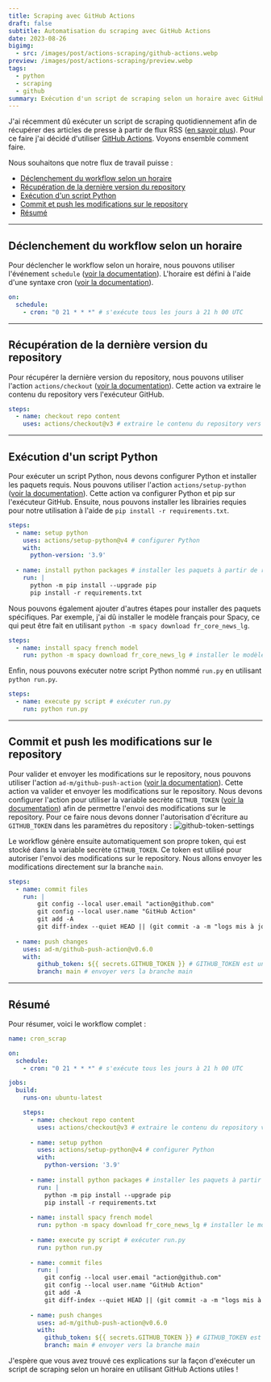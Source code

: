 ```yaml
---
title: Scraping avec GitHub Actions
draft: false
subtitle: Automatisation du scraping avec GitHub Actions
date: 2023-08-26
bigimg:
  - src: /images/post/actions-scraping/github-actions.webp
preview: /images/post/actions-scraping/preview.webp
tags:
  - python
  - scraping
  - github
summary: Exécution d'un script de scraping selon un horaire avec GitHub Actions
---
```


J'ai récemment dû exécuter un script de scraping quotidiennement afin de récupérer des articles de presse à partir de flux RSS ([en savoir plus](/post/rsstrend)). Pour ce faire j'ai décidé d'utiliser [GitHub Actions](https://github.com/features/actions). Voyons ensemble comment faire.

Nous souhaitons que notre flux de travail puisse :

- [Déclenchement du workflow selon un horaire](#déclenchement-du-workflow-selon-un-horaire)
- [Récupération de la dernière version du repository](#récupération-de-la-dernière-version-du-repository)
- [Exécution d'un script Python](#exécution-dun-script-python)
- [Commit et push les modifications sur le repository](#commit-et-push-les-modifications-sur-le-repository)
- [Résumé](#résumé)

---

## Déclenchement du workflow selon un horaire

Pour déclencher le workflow selon un horaire, nous pouvons utiliser l'événement `schedule` ([voir la documentation](https://docs.github.com/en/actions/reference/events-that-trigger-workflows#scheduled-events)). L'horaire est défini à l'aide d'une syntaxe cron ([voir la documentation](https://docs.github.com/en/actions/reference/events-that-trigger-workflows#schedule)).

```yaml
on:
  schedule:
    - cron: "0 21 * * *" # s'exécute tous les jours à 21 h 00 UTC
```

---

## Récupération de la dernière version du repository

Pour récupérer la dernière version du repository, nous pouvons utiliser l'action `actions/checkout` ([voir la documentation](https://github.com/actions/checkout)). Cette action va extraire le contenu du repository vers l'exécuteur GitHub.

```yaml
steps:
  - name: checkout repo content
    uses: actions/checkout@v3 # extraire le contenu du repository vers l'exécuteur GitHub
```

---

## Exécution d'un script Python

Pour exécuter un script Python, nous devons configurer Python et installer les paquets requis. Nous pouvons utiliser l'action `actions/setup-python` ([voir la documentation](https://github.com/actions/setup-python)). Cette action va configurer Python et pip sur l'exécuteur GitHub. Ensuite, nous pouvons installer les librairies requies pour notre utilisation à l'aide de `pip install -r requirements.txt`.

```yaml
steps:
  - name: setup python
    uses: actions/setup-python@v4 # configurer Python
    with:
      python-version: '3.9'
      
  - name: install python packages # installer les paquets à partir de requirements.txt
    run: |
      python -m pip install --upgrade pip
      pip install -r requirements.txt
```

Nous pouvons également ajouter d'autres étapes pour installer des paquets spécifiques. Par exemple, j'ai dû installer le modèle français pour Spacy, ce qui peut être fait en utilisant `python -m spacy download fr_core_news_lg`.

```yaml
steps:
  - name: install spacy french model
    run: python -m spacy download fr_core_news_lg # installer le modèle français pour Spacy (utilisé par mon script)
```

Enfin, nous pouvons exécuter notre script Python nommé `run.py` en utilisant `python run.py`.

```yaml
steps:
  - name: execute py script # exécuter run.py
    run: python run.py
```

---

## Commit et push les modifications sur le repository

Pour valider et envoyer les modifications sur le repository, nous pouvons utiliser l'action `ad-m/github-push-action` ([voir la documentation](https://github.com/ad-m/github-push-action)). Cette action va valider et envoyer les modifications sur le repository. Nous devons configurer l'action pour utiliser la variable secrète `GITHUB_TOKEN` ([voir la documentation](https://docs.github.com/en/actions/security-guides/automatic-token-authentication)) afin de permettre l'envoi des modifications sur le repository.
Pour ce faire nous devons donner l'autorisation d'écriture au `GITHUB_TOKEN` dans les paramètres du repository : 
![github-token-settings](/images/post/actions-scraping/settings.png)

Le workflow génère ensuite automatiquement son propre token, qui est stocké dans la variable secrète `GITHUB_TOKEN`. Ce token est utilisé pour autoriser l'envoi des modifications sur le repository. Nous allons envoyer les modifications directement sur la branche `main`.

```yaml
steps:
  - name: commit files
    run: |
        git config --local user.email "action@github.com"
        git config --local user.name "GitHub Action"
        git add -A
        git diff-index --quiet HEAD || (git commit -a -m "logs mis à jour" --allow-empty)
          
  - name: push changes
    uses: ad-m/github-push-action@v0.6.0
    with:
        github_token: ${{ secrets.GITHUB_TOKEN }} # GITHUB_TOKEN est une variable secrète générée automatiquement par GitHub Actions
        branch: main # envoyer vers la branche main
```

---

## Résumé

Pour résumer, voici le workflow complet :

```yaml
name: cron_scrap

on:
  schedule:
    - cron: "0 21 * * *" # s'exécute tous les jours à 21 h 00 UTC

jobs:
  build:
    runs-on: ubuntu-latest

    steps:
      - name: checkout repo content
        uses: actions/checkout@v3 # extraire le contenu du repository vers l'exécuteur GitHub
        
      - name: setup python
        uses: actions/setup-python@v4 # configurer Python
        with:
          python-version: '3.9'
          
      - name: install python packages # installer les paquets à partir de requirements.txt
        run: |
          python -m pip install --upgrade pip
          pip install -r requirements.txt 
          
      - name: install spacy french model
        run: python -m spacy download fr_core_news_lg # installer le modèle français pour Spacy (utilisé par mon script)
        
      - name: execute py script # exécuter run.py
        run: python run.py
          
      - name: commit files
        run: |
          git config --local user.email "action@github.com"
          git config --local user.name "GitHub Action"
          git add -A
          git diff-index --quiet HEAD || (git commit -a -m "logs mis à jour" --allow-empty)
          
      - name: push changes
        uses: ad-m/github-push-action@v0.6.0
        with:
          github_token: ${{ secrets.GITHUB_TOKEN }} # GITHUB_TOKEN est une variable secrète générée automatiquement par GitHub Actions
          branch: main # envoyer vers la branche main
```

J'espère que vous avez trouvé ces explications sur la façon d'exécuter un script de scraping selon un horaire en utilisant GitHub Actions utiles !